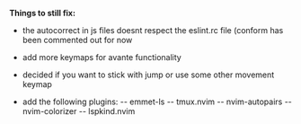 **Things to still fix:**

- the autocorrect in js files doesnt respect the eslint.rc file (conform has been commented out for now
- add more keymaps for avante functionality
- decided if you want to stick with jump or use some other movement keymap

- add the following plugins:
  -- emmet-ls
  -- tmux.nvim
  -- nvim-autopairs
  -- nvim-colorizer
  -- lspkind.nvim
